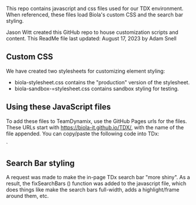 This repo contains javascript and css files used for our TDX environment. When referenced, these files load Biola's custom CSS and the search bar styling.

Jason Witt created this GitHub repo to house customization scripts and content. This ReadMe file last updated: August 17, 2023 by Adam Snell

## Custom CSS
We have created two stylesheets for customizing element styling:
- biola-stylesheet.css contains the "production" version of the stylesheet.
- biola-sandbox-=stylesheet.css contains sandbox styling for testing.

## Using these JavaScript files
To add these files to TeamDynamix, use the GitHub Pages urls for the files. These URLs start with https://biola-it.github.io/TDX/, with the name of the file appended. You can copy/paste the following code into TDx:

`<script src="https://biola-id.github.io/TDX/biola-scripts.js"></script>

## Search Bar styling
A request was made to make the in-page TDx search bar "more shiny". As a result, the fixSearchBars () function was added to the javascript file, which does things like make the search bars full-width, adds a highlight/frame around them, etc.
